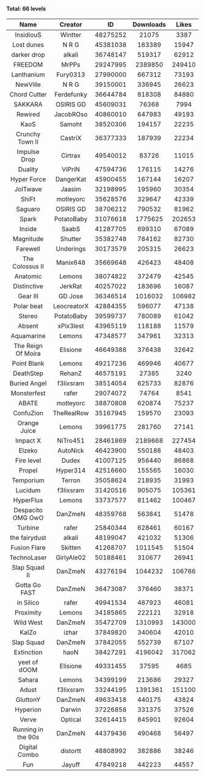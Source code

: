 #### Total: 66 levels

| Name | Creator | ID | Downloads | Likes |
|:---:|:---:|:---:|:---:|:---:|
| InsidiouS | Wintter | 48275252 | 21075 | 3387
| Lost dunes | N R G | 45381038 | 163389 | 15947
| darker drop | alkali | 36748147 | 519317 | 62912
| FREEDOM | MrPPs | 29247995 | 2389850 | 249410
| Lanthanium | Fury0313 | 27990000 | 667312 | 73193
| NewVille | N R G | 39150001 | 336945 | 26623
| Chord Cutter | Ferdefunky | 36644784 | 818308 | 84880
| SAKKARA | OSIRIS GD | 45609031 | 76368 | 7994
| Rewired | JacobROso | 40860010 | 647983 | 49193
| KaoS | Samoht | 38520306 | 194157 | 22235
| Crunchy Town II | CastriX | 36377333 | 187939 | 22234
| Impulse Drop  | Cirtrax | 49540012 | 83726 | 11015
| Duality | ViPriN | 47594736 | 176115 | 14276
| Hyper Force | DangerKat | 45900455 | 167144 | 16207
| JolTwave | Jaasim | 32198995 | 195960 | 30354
| ShiFt | motleyorc | 35628576 | 329647 | 42339
| Saguaro | OSIRIS GD | 38706212 | 790532 | 81962
| Spark | PotatoBaby | 31076618 | 1775625 | 202653
| Inside | SaabS | 41287705 | 699310 | 67089
| Magnitude | Shutter | 35382748 | 784162 | 82730
| Farewell | Underings | 30173579 | 205315 | 26623
| The Colossus II | Manix648 | 35669648 | 426423 | 48408
| Anatomic | Lemons | 38074822 | 372479 | 42545
| Distinctive | JerkRat | 40257022 | 183696 | 16087
| Gear III | GD Jose | 36346514 | 1016032 | 106982
| Polar beat | LeocreatorX | 42884355 | 596077 | 47138
| Stereo | PotatoBaby | 39599737 | 780089 | 61042
| Absent | xPix3lest | 43965119 | 118188 | 11579
| Aquamarine | Lemons | 47348577 | 347961 | 32313
| The Reign Of Moira | Elisione | 46649388 | 376438 | 32642
| Point Blank | Lemons | 49217236 | 469946 | 40677
| DeathStep | RehanZ | 46575191 | 27385 | 3240
| Buried Angel | f3lixsram | 38514054 | 625733 | 82876
| Monsterfest | rafer | 29074072 | 74764 | 8541
| ABATE | motleyorc | 38870808 | 620874 | 75237
| ConfuZion | TheRealRow | 35167945 | 159570 | 23093
| Orange Juice | Lemons | 39961775 | 281760 | 27141
| Impact X | NiTro451 | 28461869 | 2189668 | 227454
| Elzeko | AutoNick | 46423900 | 550188 | 48403
| Fire level | Dudex | 41007125 | 956440 | 86868
| Propel | Hyper314 | 42516660 | 155565 | 16030
| Temporium | Terron | 35058624 | 218935 | 31993
| Lucidum | f3lixsram | 31420516 | 905075 | 105361
| HyperFlux | Lemons | 33737577 | 811462 | 100467
| Despacito OMG OwO | DanZmeN | 48359768 | 563841 | 51478
| Turbine | rafer | 25840344 | 628461 | 60167
| the fairydust | alkali | 48199047 | 421032 | 51306
| Fusion Flare | Skitten | 41268707 | 1011545 | 51504
| TechnoLaser | GirlyAle02 | 50188461 | 310677 | 26941
| Slap Squad II | DanZmeN | 43276194 | 1044232 | 106766
| Gotta Go FAST | DanZmeN | 36473087 | 376460 | 38371
| in Silico | rafer | 49941534 | 487923 | 46081
| Proximity | Lemons | 34185865 | 222121 | 32918
| Wild West | DanZmeN | 35472709 | 1310993 | 143000
| KaIZo | izhar | 37849820 | 340604 | 42010
| Slap Squad | DanZmeN | 37842055 | 552739 | 67107
| Extinction | haoN | 38427291 | 4196042 | 317062
| yeet of dOOM | Elisione | 49331455 | 37595 | 4685
| Sahara | Lemons | 34399199 | 213686 | 29327
| Adust | f3lixsram | 33244195 | 1391361 | 151100
| GluttonY | DanZmeN | 49633418 | 440175 | 43824
| Hyperion | Darwin | 37226858 | 331375 | 37526
| Verve | Optical | 32614415 | 845901 | 92604
| Running in the 90s | DanZmeN | 44379436 | 490468 | 56497
| Digital Combo | distortt | 48808992 | 382886 | 38246
| Fun | Jayuff | 47849218 | 442223 | 44557
